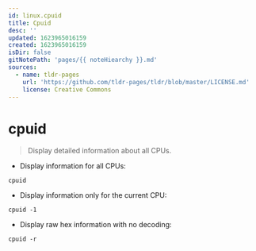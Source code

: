 ```yaml
---
id: linux.cpuid
title: Cpuid
desc: ''
updated: 1623965016159
created: 1623965016159
isDir: false
gitNotePath: 'pages/{{ noteHiearchy }}.md'
sources:
  - name: tldr-pages
    url: 'https://github.com/tldr-pages/tldr/blob/master/LICENSE.md'
    license: Creative Commons
---
```

# cpuid

> Display detailed information about all CPUs.

- Display information for all CPUs:

`cpuid`

- Display information only for the current CPU:

`cpuid -1`

- Display raw hex information with no decoding:

`cpuid -r`

